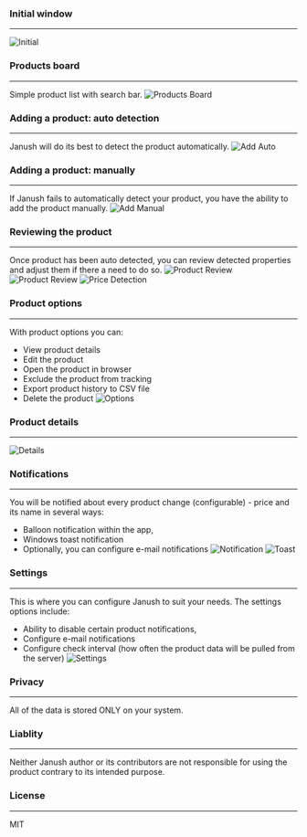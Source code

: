 ### Initial window
* * *
![Initial](/assets/images/ui/initial.png)

### Products board
* * *
Simple product list with search bar.
![Products Board](/assets/images/ui/board.png)

### Adding a product: auto detection
* * *
Janush will do its best to detect the product automatically.
![Add Auto](/assets/images/ui/add1.png)

### Adding a product: manually
* * *
If Janush fails to automatically detect your product, you have the ability to add the product manually.
![Add Manual](/assets/images/ui/add2.png)

### Reviewing the product
* * *
Once product has been auto detected, you can review detected properties and adjust them if there a need to do so.
![Product Review](/assets/images/ui/review1.png)
![Product Review](/assets/images/ui/review2.png)
![Price Detection](/assets/images/ui/pricedetection.png)

### Product options
* * *
With product options you can:
- View product details
- Edit the product
- Open the product in browser
- Exclude the product from tracking
- Export product history to CSV file
- Delete the product
![Options](/assets/images/ui/options.png)

### Product details
* * *
![Details](/assets/images/ui/details.png)

### Notifications
* * *
You will be notified about every product change (configurable) - price and its name in several ways:
- Balloon notification within the app,
- Windows toast notification
- Optionally, you can configure e-mail notifications
![Notification](/assets/images/ui/notification.png)
![Toast](/assets/images/ui/toast.png)

### Settings
* * *
This is where you can configure Janush to suit your needs.
The settings options include:
- Ability to disable certain product notifications,
- Configure e-mail notifications
- Configure check interval (how often the product data will be pulled from the server)
![Settings](/assets/images/ui/settings.png)

### Privacy
* * *
All of the data is stored ONLY on your system.

### Liablity
* * *
Neither Janush author or its contributors are not responsible for using the product contrary to its intended purpose.

### License
* * *
MIT
